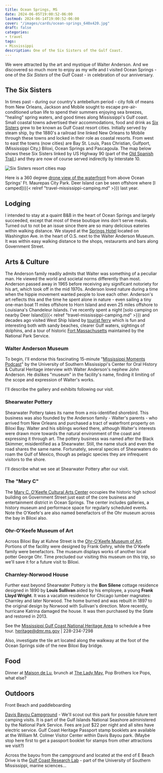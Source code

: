 ```yaml
---
title: Ocean Springs, MS
date: 2024-06-05T19:00:52-06:00
lastmod: 2024-06-14T19:00:52-06:00
cover: "/images/cards/ocean-springs_640x420.jpg"
draft: false
categories:
- travel
tags:
- Mississippi
description: One of the Six Sisters of the Gulf Coast.
---
```

We were attracted by the art and mystique of Walter Anderson. And we discovered so much more to enjoy as my wife and I visited Ocean Springs - one of the *Six Sisters* of the Gulf Coast - in celebration of our anniversary. 

## The Six Sisters

In times past - during our country's antebellum period - city folk of means from New Orleans, Jackson and Mobile sought to escape pre-air-conditioned urban life to spend their summers enjoying sea breezes, "healing" spring waters, and good times along Mississippi's Gulf coast. Small coastal towns advertised their accommodations, food and drink as [Six Sisters](https://mississippiencyclopedia.org/entries/six-sisters-of-the-gulf-coast/) grew to be known as Gulf Coast resort cities. Initially served by steam ship, by the 1880's a railroad line linked New Orleans to Mobile through these towns and locked in their role as coastal resorts. From west to east the towns (now cities) are Bay St. Louis, Pass Christian, Gulfport, (Mississippi City,) Biloxi, Ocean Springs and Pascagoula. The map below shows these Six Sisters linked by US Highway 90 (part of the [Old Spanish Trail](https://en.wikipedia.org/wiki/Old_Spanish_Trail_(auto_trail)),) and they are now of course served indirectly by Interstate 10. 

![Six Sisters resort cities map](/images/travel/ocean-springs/mississippi-coast-6-sisters-map.jpg)

Here is a 360 degree [drone view of the waterfront](https://maps.app.goo.gl/89i563K8ANGnwxvEA) from above Ocean Springs' Ft. Maurepas City Park. Deer Island can be seen offshore where [I camped]({{< relref "travel-mississippi-camping.md" >}}) last year.

## Lodging

I intended to stay at a quaint B&B in the heart of Ocean Springs and largely succeeded, except that most of these boutique inns don't serve meals. Turned out to not be an issue since there are so many delicious eateries within walking distance. We stayed at the [Springs Hotel](https://www.springshotelos.com/) located on Washington Ave. in the heart of O.S. next to the Walter Anderson Museum. It was within easy walking distance to the shops, restaurants and bars along Government Street. 

## Arts & Culture

The Anderson family readily admits that Walter was something of a peculiar man. He viewed the world and societal norms differently than most. Anderson passed away in 1965 before receiving any significant notoriety for his art, which took off in the mid 1970s. Anderson loved nature during a time when the hippie movement wanted people to love each other. Anderson's art reflects this and the time he spent alone in nature - even sailing a tiny one-man boat 11 miles offshore to Horn Island and even 25 miles offshore to Louisiana's Chandeleur Islands. I've recently spent a night [solo camping on nearby Deer Island]({{< relref "travel-mississippi-camping.md" >}}) and decades ago visited West Ship Island by [tourist ferry](https://msshipisland.com/) which is fun and interesting both with sandy beaches, clearer Gulf waters, sightings of dolphins, and a tour of historic [Fort Massachusetts](https://www.nps.gov/guis/learn/historyculture/fort-massachusetts.htm) maintained by the National Park Service.

### Walter Anderson Museum

To begin, I'll endorse this fascinating  15-minute "[Mississippi Moments Podcast](https://podcasts.apple.com/us/podcast/john-anderson-the-friends-of-walter-anderson/id312847589?i=1000540407046)" by the University of Southern Mississippi's Center for Oral History & Cultural Heritage interview with Walter Anderson's nephew John Anderson. He dislikes "museum" in the facility's name, finding it limiting of the scope and expression of Walter's works. 

I'll describe the gallery and exhibits following our visit.

### Shearwater Pottery

Shearwater Pottery takes its name from a mis-identified shorebird. This business was also founded by the Anderson family - Walter's parents - who arrived from New Orleans and purchased a tract of waterfront property on Biloxi Bay. Walter and his siblings worked there, although Walter's interests were drawn more towards the natural environment of the coast and expressing it through art. The pottery business was named after the Black Skimmer, misidentified as a Shearwater. Still, the name stuck and even the road shares the same name. Fortunately, several species of Shearwaters do roam the Gulf of Mexico, though as pelagic species they are infrequent visitors to the shore.

I'll describe what we see at Shearwater Pottery after our visit.


### The "Mary C"

The [Mary C. O'Keefe Cultural Arts Center](https://www.themaryc.art/) occupies the historic high school building on Government Street just east of the core business and entertainment district in Ocean Springs. The center includes galleries, a history museum and performace space for regularly scheduled events. Note the O'Keefe's are also named benefactors of the Ohr museum across the bay in Biloxi also.

### Ohr-O'Keefe Museum of Art

Across Biloxi Bay at Kuhne Street is the [Ohr-O'Keefe Museum of Art](https://georgeohr.org/). Portions of the facility were designed by Frank Gehry, while the O'Keefe family were benefactors. The museum displays works of another local potter George Ohr. Time precluded our visiting this museum on this trip, so we'll save it for a future visit to Biloxi.

### Charnley-Norwood House

Further east beyond Shearwater Pottery is the **Bon Silene** cottage residence designed in 1890 by **Louis Sullivan** aided by his employee, a young **Frank Lloyd Wright**. It was a vacation residence for Chicago lumber magnates: Charnley and later Norwood. The home burned and was rebuilt in 1897 to the original design by Norwood with Sullivan's direction. More recently, hurricane Katrina damaged the house. It was then purchased by the State and restored in 2013.

See the [Mississippi Gulf Coast National Heritage Area](https://msgulfcoastheritage.ms.gov/historic/historic-homes/charnley-norwood-house/) to schedule a free tour. heritage@dmr.ms.gov | 228-234-7298

Also, investigate the tile art located along the walkway at the foot of the Ocean Springs side of the new Biloxi Bay bridge.

## Food

Dinner at [Maison de Lu](https://www.maisondelu.com/), brunch at [The Lady May](https://www.theladymay.com/), Pop Brothers Ice Pops, what else?

## Outdoors

Front Beach and paddleboarding

[Davis Bayou Campground](https://www.recreation.gov/camping/campgrounds/250796) - We'll scout out this park for possible future tent camping visits. It is part of the Gulf Islands National Seashore administered by the National Park Service. Fees are just $22 per night and all sites have electric service. Gulf Coast Heritage Passport stamp booklets are available at the William M. Colmer Visitor Center within Davis Bayou park. (Maybe stop here first to get a passport booklet for stamps from other attractions we visit?)

Across the bayou from the campground and located at the end of E Beach Drive is the [Gulf Coast Research Lab](https://www.usm.edu/gulf-coast-research-laboratory/) - part of the University of Southern Mississippi, marine sciences...

